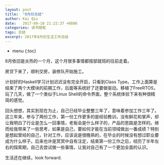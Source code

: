 ```yaml
---
layout: post
title:  "8月份总结"
author: Kai Qiu
date:   2017-09-10 21:22:37 +0800
categories: 读书随笔
tags: 总结
excerpt: 2017年8月份生活工作总结
---
```


* menu
{:toc}

8月依旧是炎热的一个月，这个月很多事情都按部就班的往前走着。

房贷下来了，顺利交房，装修队开始施工。

计划好的Haskell学习计划迟迟没有完全开启，只看到Class Type。工作上面算是结束了两个大模块的前期工作，后面等系统好了还要做驱动。移植了FreeRTOS，玩了几天，做了一个类似于Linux Shell的命令界面，整个系统体验下来有种很精简的感觉。

回头想想，其实到现在为止，自己已经毕业整整三年了，意味着参加工作三年了。这三年来，参与了两份工作，第一份工作更多的是经验教训，没有鲜花和掌声，却让我明白了行业是怎么一回事情，老板会是什么样子的，产品的思路是怎样的。继而给我带来了一些思考，如果是自己，要如何才能在当前领域做出一番成绩？特别是想起曾经的自己，针对工作，应该说是很晚熟的，在毕业的时候没有想过职业要成为什么样子。后来也许是冥冥中自有注定，结束第一份工作之后，经历了半年左右的探索期，自己去尝试做一些事情，让我对自己有了一个更加全面的认识。

生活还在继续，look forward.